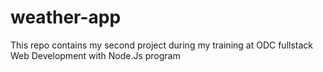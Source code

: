 # weather-app
This repo contains my second project during my training at ODC fullstack Web Development with Node.Js program
